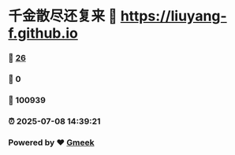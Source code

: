 # 千金散尽还复来 :link: https://liuyang-f.github.io 
### :page_facing_up: [26](https://liuyang-f.github.io/tag.html) 
### :speech_balloon: 0 
### :hibiscus: 100939 
### :alarm_clock: 2025-07-08 14:39:21 
### Powered by :heart: [Gmeek](https://github.com/Meekdai/Gmeek)

